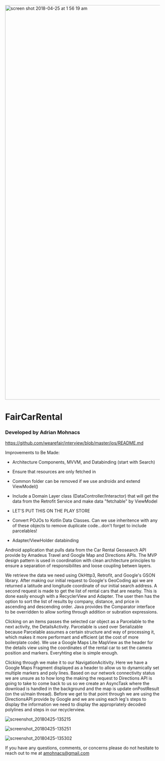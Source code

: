 <img width="1280" alt="screen shot 2018-04-25 at 1 56 19 am" src="https://user-images.githubusercontent.com/7444521/39235864-f0848110-482b-11e8-9b96-bd5c5f06301a.png">

# FairCarRental
### Developed by Adrian Mohnacs
https://github.com/wearefair/interview/blob/master/ios/README.md

Improvements to Be Made:

* Architecture Components, MVVM, and Databinding (start with Search)
* Ensure that resources are only fetched in 
* Common folder can be removed if we use androidx and extend ViewModel()
* Include a Domain Layer class (DataController/Interactor) that will get the data from the Retrofit Service and make data "fetchable" by ViewModel

* LET'S PUT THIS ON THE PLAY STORE
* Convert POJOs to Kotlin Data Classes. Can we use inheritence with any of these objects to remove duplicate code...don't forget to include parcelables!
* Adapter/ViewHolder databinding

Android application that pulls data from the Car Rental Geosearch API provide by Amadeus Travel and Google Map  and Directions APIs.  The MVP design pattern is used in coordination with clean architecture principles to ensure a separation of responsibilites and loose coupling betwen layers.

We retrieve the data we need using OkHttp3, Retrofit, and Google's GSON library.  After making our initial request to Google's GeoCoding api we are returned a latitude and longitude coordinate of our initial search address.  A second request is made to get the list of rental cars that are nearby.  This is done easily enough with a RecyclerView and Adapter.  The user then has the option to sort the list of results by company, distance, and price in ascending and descending order.  Java provides the Comparator interface to be overridden to allow sorting through addition or subration expressions.

Clicking on an items passes the selected car object as a Parcelable to the next activity, the DetailsActivity.  Parcelable is used over Serializable because Parcelable assumes a certain structure and way of processing it, which makes it more performant and efficient (at the cost of more boilerplate code).  We use a Google Maps Lite MapView as the header for the details view using the coordinates of the rental car to set the camera position and markers.  Everyhting else is simple enough.

Clicking through we make it to our NavigationAcitivity.  Here we have a Google Maps Fragment displayed as a header to allow us to dynamically set multiple markers and poly lines.  Based on our network connectivity status we are unsure as to how long the making the request to Directions API is going to take to come back to us so we create an AsyncTask where the download is handled in the background and the map is update onPostResult (on the ui/main thread).  Before we get to that point through we are using the DirectionsAPI provide by Google and we are using each leg's steps to display the information we need to display the appropriately decoded polylines and steps in our recyclerview.  

![screenshot_20180425-135215](https://user-images.githubusercontent.com/7444521/39272594-33548872-4891-11e8-9675-9d86b034ef30.png)

![screenshot_20180425-135251](https://user-images.githubusercontent.com/7444521/39272600-3a00edc8-4891-11e8-9143-5c6b7e9cb660.png)

![screenshot_20180425-135302](https://user-images.githubusercontent.com/7444521/39272641-55ba97b2-4891-11e8-8178-7014eb198f9d.png)

If you have any questions, comments, or concerns please do not hesitate to reach out to me at amohnacs@gmail.com

